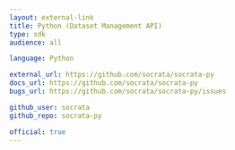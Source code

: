```yaml
---
layout: external-link
title: Python (Dataset Management API)
type: sdk
audience: all

language: Python

external_url: https://github.com/socrata/socrata-py
docs_url: https://github.com/socrata/socrata-py
bugs_url: https://github.com/socrata/socrata-py/issues

github_user: socrata
github_repo: socrata-py

official: true
---
```

